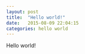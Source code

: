 ```yaml
---
layout: post
title:  "Hello world!"
date:   2015-08-09 22:04:15
categories: hello world
---
```

Hello world!
